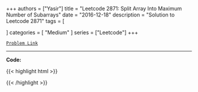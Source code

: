 
+++
authors = ["Yasir"]
title = "Leetcode 2871: Split Array Into Maximum Number of Subarrays"
date = "2016-12-18"
description = "Solution to Leetcode 2871"
tags = [
    
]
categories = [
    "Medium"
]
series = ["Leetcode"]
+++



[`Problem Link`](https://leetcode.com/problems/split-array-into-maximum-number-of-subarrays/description/)

---

**Code:**

{{< highlight html >}}

{{< /highlight >}}

